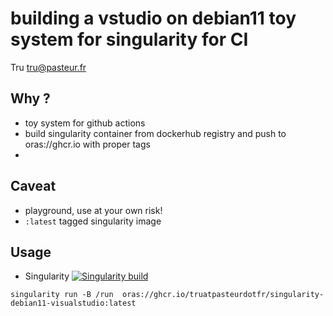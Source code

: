 # building a vstudio on debian11 toy system for singularity for CI

Tru <tru@pasteur.fr>

## Why ?
- toy system for github actions
- build singularity container from dockerhub registry and push to oras://ghcr.io with proper tags 
- 
## Caveat
- playground, use at your own risk!
- `:latest` tagged singularity image

## Usage

- Singularity [![Singularity build](https://github.com/truatpasteurdotfr/singularity-debian11-visualstudio/actions/workflows/singularity-publish.yml/badge.svg)](https://github.com/truatpasteurdotfr/singularity-debian11-visualstudio/actions/workflows/singularity-publish.yml)
```
singularity run -B /run  oras://ghcr.io/truatpasteurdotfr/singularity-debian11-visualstudio:latest
```
